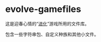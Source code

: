 # evolve-gamefiles
这是迎春心情的“[进化](https://pmotschmann.github.io/Evolve/)”游戏所用的文件库。

包含一些字符串包、自定义种族和其他小文件。
